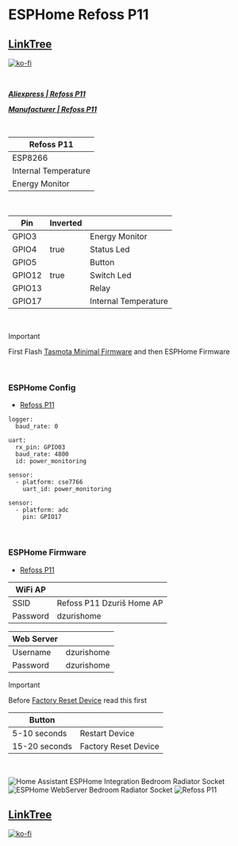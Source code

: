 # ESPHome Refoss P11

## [LinkTree](https://linktr.ee/DzurisHome)

[![ko-fi](https://ko-fi.com/img/githubbutton_sm.svg)](https://ko-fi.com/DzurisHome)

</br>

*****[Aliexpress | Refoss P11](https://s.click.aliexpress.com/e/_mPJhNKY)*****

*****[Manufacturer | Refoss P11](https://refoss.net/products/refoss-tesmota-wi-fi-plug-p11)*****

</br>

| Refoss P11           |
|----------------------|
| ESP8266              |
| Internal Temperature |
| Energy Monitor       |

</br>

| Pin    | Inverted |                      |
| ------ | -------- | ---------------------|
| GPIO3  |          | Energy Monitor       |
| GPIO4  | true     | Status Led           |
| GPIO5  |          | Button               |
| GPIO12 | true     | Switch Led           |
| GPIO13 |          | Relay                |
| GPIO17 |          | Internal Temperature |

</br>

> [!IMPORTANT]
> First Flash [Tasmota Minimal Firmware](http://ota.tasmota.com/tasmota/release/tasmota-minimal.bin.gz) and then ESPHome Firmware	

</br>

### ESPHome Config
- [Refoss P11](https://github.com/DzurisHome/ESPHome-Config-Refoss-P11/blob/main/ESPHome%20Config/Refoss%20P11.yaml)

```
logger:
  baud_rate: 0

uart:
  rx_pin: GPIO03
  baud_rate: 4800
  id: power_monitoring

sensor:
  - platform: cse7766
    uart_id: power_monitoring

sensor:
  - platform: adc
    pin: GPIO17
```

</br>

### ESPHome Firmware
- [Refoss P11](https://github.com/DzurisHome/ESPHome-Refoss-P11/blob/main/ESPHome%20Firmware/Refoss%20P11.bin)

| WiFi AP  |                           |
|----------|---------------------------|
| SSID     | Refoss P11 Dzuriš Home AP |
| Password | dzurishome                |

| Web Server |            |
|------------|------------|
| Username   | dzurishome |
| Password   | dzurishome |

> [!IMPORTANT]
> Before [Factory Reset Device](https://esphome.io/components/button/factory_reset.html?highlight=factory_reset) read this first

| Button        |                      |
|---------------|----------------------|
| 5-10 seconds  | Restart Device       |
| 15-20 seconds | Factory Reset Device |

</br>

![Home Assistant ESPHome Integration Bedroom Radiator Socket](https://github.com/DzurisHome/ESPHome-Config-Refoss-P11/blob/main/Images/Home%20Assistant%20ESPHome%20Integration%20Bedroom%20Radiator%20Socket.png)
![ESPHome WebServer Bedroom Radiator Socket](https://github.com/DzurisHome/ESPHome-Config-Refoss-P11/blob/main/Images/ESPHome%20WebServer%20Bedroom%20Radiator%20Socket.png)
![Refoss P11](https://github.com/DzurisHome/ESPHome-Config-Refoss-P11/blob/main/Images/Refoss%20P11.png)

## [LinkTree](https://linktr.ee/DzurisHome)

[![ko-fi](https://ko-fi.com/img/githubbutton_sm.svg)](https://ko-fi.com/DzurisHome)
